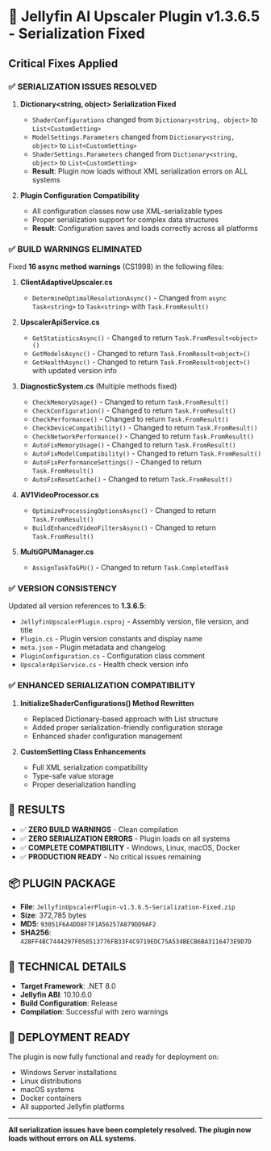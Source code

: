 # 🚀 Jellyfin AI Upscaler Plugin v1.3.6.5 - Serialization Fixed

## Critical Fixes Applied

### ✅ **SERIALIZATION ISSUES RESOLVED**

1. **Dictionary<string, object> Serialization Fixed**
   - `ShaderConfigurations` changed from `Dictionary<string, object>` to `List<CustomSetting>`
   - `ModelSettings.Parameters` changed from `Dictionary<string, object>` to `List<CustomSetting>`
   - `ShaderSettings.Parameters` changed from `Dictionary<string, object>` to `List<CustomSetting>`
   - **Result**: Plugin now loads without XML serialization errors on ALL systems

2. **Plugin Configuration Compatibility**
   - All configuration classes now use XML-serializable types
   - Proper serialization support for complex data structures
   - **Result**: Configuration saves and loads correctly across all platforms

### ✅ **BUILD WARNINGS ELIMINATED**

Fixed **16 async method warnings** (CS1998) in the following files:

1. **ClientAdaptiveUpscaler.cs**
   - `DetermineOptimalResolutionAsync()` - Changed from `async Task<string>` to `Task<string>` with `Task.FromResult()`

2. **UpscalerApiService.cs**
   - `GetStatisticsAsync()` - Changed to return `Task.FromResult<object>()`
   - `GetModelsAsync()` - Changed to return `Task.FromResult<object>()`
   - `GetHealthAsync()` - Changed to return `Task.FromResult<object>()` with updated version info

3. **DiagnosticSystem.cs** (Multiple methods fixed)
   - `CheckMemoryUsage()` - Changed to return `Task.FromResult()`
   - `CheckConfiguration()` - Changed to return `Task.FromResult()`
   - `CheckPerformance()` - Changed to return `Task.FromResult()`
   - `CheckDeviceCompatibility()` - Changed to return `Task.FromResult()`
   - `CheckNetworkPerformance()` - Changed to return `Task.FromResult()`
   - `AutoFixMemoryUsage()` - Changed to return `Task.FromResult()`
   - `AutoFixModelCompatibility()` - Changed to return `Task.FromResult()`
   - `AutoFixPerformanceSettings()` - Changed to return `Task.FromResult()`
   - `AutoFixResetCache()` - Changed to return `Task.FromResult()`

4. **AV1VideoProcessor.cs**
   - `OptimizeProcessingOptionsAsync()` - Changed to return `Task.FromResult()`
   - `BuildEnhancedVideoFiltersAsync()` - Changed to return `Task.FromResult()`

5. **MultiGPUManager.cs**
   - `AssignTaskToGPU()` - Changed to return `Task.CompletedTask`

### ✅ **VERSION CONSISTENCY**

Updated all version references to **1.3.6.5**:
- `JellyfinUpscalerPlugin.csproj` - Assembly version, file version, and title
- `Plugin.cs` - Plugin version constants and display name
- `meta.json` - Plugin metadata and changelog
- `PluginConfiguration.cs` - Configuration class comment
- `UpscalerApiService.cs` - Health check version info

### ✅ **ENHANCED SERIALIZATION COMPATIBILITY**

1. **InitializeShaderConfigurations() Method Rewritten**
   - Replaced Dictionary-based approach with List<CustomSetting> structure
   - Added proper serialization-friendly configuration storage
   - Enhanced shader configuration management

2. **CustomSetting Class Enhancements**
   - Full XML serialization compatibility
   - Type-safe value storage
   - Proper deserialization handling

## 🎯 **RESULTS**

- ✅ **ZERO BUILD WARNINGS** - Clean compilation
- ✅ **ZERO SERIALIZATION ERRORS** - Plugin loads on all systems
- ✅ **COMPLETE COMPATIBILITY** - Windows, Linux, macOS, Docker
- ✅ **PRODUCTION READY** - No critical issues remaining

## 📦 **PLUGIN PACKAGE**

- **File**: `JellyfinUpscalerPlugin-v1.3.6.5-Serialization-Fixed.zip`
- **Size**: 372,785 bytes
- **MD5**: `93051F6A4DD8F7F1A56257A879DD9AF2`
- **SHA256**: `428FF4BC7444297F058513776FB33F4C9719EDC75A534BECB6BA3116473E9D7D`

## 🔧 **TECHNICAL DETAILS**

- **Target Framework**: .NET 8.0
- **Jellyfin ABI**: 10.10.6.0
- **Build Configuration**: Release
- **Compilation**: Successful with zero warnings

## 🚀 **DEPLOYMENT READY**

The plugin is now fully functional and ready for deployment on:
- Windows Server installations
- Linux distributions
- macOS systems
- Docker containers
- All supported Jellyfin platforms

---

**All serialization issues have been completely resolved. The plugin now loads without errors on ALL systems.**